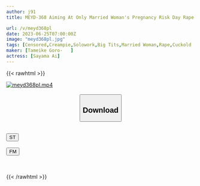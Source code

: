 ```yaml
---
author: j91
title: MEYD-368 Aiming At Only Married Woman's Pregnancy Risk Day Rape Masayama Ai Aiming For Only Pregnant Danger Days Of Married Woman Rape Devil Can Not See Face Sayama Ai

url: /v/meyd368pl
date: 2023-06-25T07:00:00Z
image: "meyd368pl.jpg"
tags: [Censored,Creampie,Solowork,Big Tits,Married Woman,Rape,Cuckold	 ]
maker: [Tameike Goro-   ]
actress: [Sayama Ai]
---
```



{{< rawhtml >}}

<div class="video" data-videoid="yADr6zv46BI1WlY">
    <a href="javascript:;">
        <img src="/v/meyd368pl/meyd368pl.jpg" width="WIDTH" height="HEIGHT" alt="meyd368pl.mp4" loading="lazy">
    </a>
</div>

<script type="text/javascript" src="https://j91.asia/asset/on-demand-st.js"></script>

<br>
  <link rel="stylesheet" href="https://j91.asia/asset/bs5.css">
  
  <center>
  <button class="btn btn-primary" type="button" data-bs-toggle="collapse" data-bs-target=".multi-collapse" aria-expanded="false" aria-controls="multiCollapseExample1 multiCollapseExample2"><h2>Download</h2></button></center>
</p>
<div class="row">
  <div class="col">
    <div class="collapse multi-collapse" id="multiCollapseExample1">
      <div class="card card-body">
	      	      <br>
<div class="buttons">  
<a href="https://streamtape.to/v/yADr6zv46BI1WlY" target="_blank"><button class="btn-hover color-3"><i class="fa fa-download"></i> ST</button></a></div>
    </div>
  </div>
</div>
  <div class="col">
    <div class="collapse multi-collapse" id="multiCollapseExample2">
      <div class="card card-body">
	      <br>
<div class="buttons">
    <a href="https://filemoon.sx/d/m9b2ckzm4fqu" target="_blank"><button class="btn-hover color-8"><i class="fa fa-download"></i> FM</button></a></div>
<br><br>
      </div>
    </div>
  </div>
</div>

{{< /rawhtml >}}